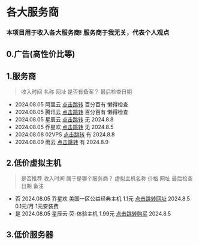 # 各大服务商
### 本项目用于收入各大服务商! 服务商于我无关，代表个人观点
## 0.广告(高性价比等)

## 1.服务商
> 收入时间      名称     网址      是否有备案？   最后检查日期
- 2024.08.05  阿里云   [点击跳转](https://cn.aliyun.com/)  百分百有  懒得检查
- 2024.08.05  腾讯云   [点击跳转](https://cloud.tencent.com/)  百分百有  懒得检查
- 2024.08.05  星辰云   [点击跳转](https://starxn.com/)  无  2024.8.8
- 2024.08.05  乔星欢   [点击跳转](https://www.qiaoxh.com/)  无 2024.8.5
- 2024.08.08  02VPS   [点击跳转](https://idc.vps02.top/) 有 2024.8.8
- 2024.08.09  雨云     [点击跳转](https://www.rainyun.com/mctiao_) 有 2024.8.9





## 2.低价虚拟主机
> 是否推荐 收入时间   属于是哪个服务商？  虚拟主机名称     价格  网址  最后检查日期  备注
- 否    2024.08.05 乔星欢 美国一区公益经典主机 1.1元 [点击跳转网址](https://www.qiaoxh.com/cart?fid=6&gid=11) 2024.8.5  0.1元/月 1元安装费
- 是    2024.08.05 星辰云 荧-体验主机 1.99元 [点击跳转购买](https://starxn.com/cart?fid=2&gid=11) 2024.8.5


## 3.低价服务器







